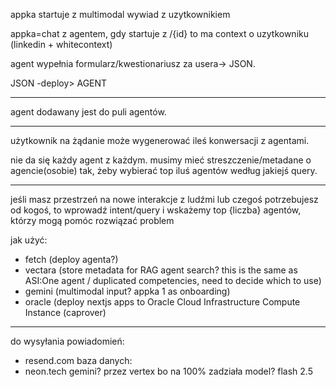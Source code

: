 appka startuje z multimodal wywiad z uzytkownikiem

appka=chat z agentem, gdy startuje z /{id} to ma context o uzytkowniku (linkedin + whitecontext)

agent wypełnia formularz/kwestionariusz za usera-> JSON.

JSON -deploy> AGENT

-------------------------------

agent dodawany jest do puli agentów.

-------------------------------

użytkownik na żądanie może wygenerować ileś konwersacji z agentami.

nie da się każdy agent z każdym. musimy mieć streszczenie/metadane o agencie(osobie) tak, żeby wybierać top iluś agentów według jakiejś query.

-------------------------------

jeśli masz przestrzeń na nowe interakcje z ludźmi lub czegoś potrzebujesz od kogoś, to wprowadź intent/query i wskażemy top {liczba} agentów, którzy mogą pomóc rozwiązać problem


jak użyć:
- fetch (deploy agenta?)
- vectara (store metadata for RAG agent search? this is the same as ASI:One agent / duplicated competencies, need to decide which to use)
- gemini (multimodal input? appka 1 as onboarding)
- oracle (deploy nextjs apps to Oracle Cloud Infrastructure Compute Instance (caprover)

-------------------------------
do wysyłania powiadomień:
- resend.com
baza danych:
- neon.tech
gemini? przez vertex bo na 100% zadziała
model? flash 2.5

